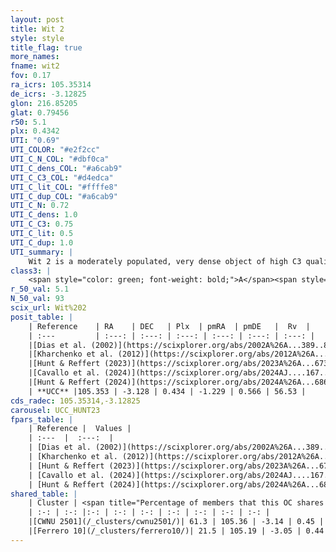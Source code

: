 ```yaml
---
layout: post
title: Wit 2
style: style
title_flag: true
more_names: 
fname: wit2
fov: 0.17
ra_icrs: 105.35314
de_icrs: -3.12825
glon: 216.85205
glat: 0.79456
r50: 5.1
plx: 0.4342
UTI: "0.69"
UTI_COLOR: "#e2f2cc"
UTI_C_N_COL: "#dbf0ca"
UTI_C_dens_COL: "#a6cab9"
UTI_C_C3_COL: "#d4edca"
UTI_C_lit_COL: "#ffffe8"
UTI_C_dup_COL: "#a6cab9"
UTI_C_N: 0.72
UTI_C_dens: 1.0
UTI_C_C3: 0.75
UTI_C_lit: 0.5
UTI_C_dup: 1.0
UTI_summary: |
    Wit 2 is a moderately populated, very dense object of high C3 quality. It is moderately studied in the literature.<br><br>This object shares a small percentage of members with at least one entry reported in the same catalogue.
class3: |
    <span style="color: green; font-weight: bold;">A</span><span style="color: #FFC300; font-weight: bold;">B</span>
r_50_val: 5.1
N_50_val: 93
scix_url: Wit%202
posit_table: |
    | Reference    | RA    | DEC   | Plx  | pmRA  | pmDE   |  Rv  |
    | :---         | :---: | :---: | :---: | :---: | :---: | :---: |
    |[Dias et al. (2002)](https://scixplorer.org/abs/2002A%26A...389..871D) | 105.362 | -3.118 | -- | -5.15 | 0.1 | -- |
    |[Kharchenko et al. (2012)](https://scixplorer.org/abs/2012A%26A...543A.156K) | 105.341 | -3.117 | -- | -5.15 | 0.1 | -- |
    |[Hunt & Reffert (2023)](https://scixplorer.org/abs/2023A%26A...673A.114H) | 105.352 | -3.098 | 0.415 | -1.215 | 0.542 | 52.628 |
    |[Cavallo et al. (2024)](https://scixplorer.org/abs/2024AJ....167...12C) | 105.349 | -3.127 | 0.421 | -- | -- | -- |
    |[Hunt & Reffert (2024)](https://scixplorer.org/abs/2024A%26A...686A..42H) | 105.352 | -3.098 | 0.415 | -1.215 | 0.542 | 52.628 |
    | **UCC** |105.353 | -3.128 | 0.434 | -1.229 | 0.566 | 56.53 | 
cds_radec: 105.35314,-3.12825
carousel: UCC_HUNT23
fpars_table: |
    | Reference |  Values |
    | :---  |  :---:  |
    | [Dias et al. (2002)](https://scixplorer.org/abs/2002A%26A...389..871D) | `E(B-V)=0.437, Dist=2830.0, Age=8.785` |
    | [Kharchenko et al. (2012)](https://scixplorer.org/abs/2012A%26A...543A.156K) | `e_bv=0.437, distance=2830, log_age=8.785` |
    | [Hunt & Reffert (2023)](https://scixplorer.org/abs/2023A%26A...673A.114H) | `AV50=0.658, diffAV50=1.98, MOD50=11.601, logAge50=7.908` |
    | [Cavallo et al. (2024)](https://scixplorer.org/abs/2024AJ....167...12C) | `AV50=0.97, dMod50=11.33, logAge50=7.26, [Fe/H]50=-0.55` |
    | [Hunt & Reffert (2024)](https://scixplorer.org/abs/2024A%26A...686A..42H) | `MassJ=420.420` |
shared_table: |
    | Cluster | <span title="Percentage of members that this OC shares with the ones listed">%</span>   | RA   | DEC   | Plx   | pmRA  | pmDE  | Rv | UTI |
    | :-: | :-: |:-: | :-: | :-: | :-: | :-: | :-: | :-: |
    |[CWNU 2501](/_clusters/cwnu2501/)| 61.3 | 105.36 | -3.14 | 0.45 | -1.22 | 0.6 | 56.53 |0.03 |
    |[Ferrero 10](/_clusters/ferrero10/)| 21.5 | 105.19 | -3.05 | 0.44 | -1.29 | 0.64 | 83.93 |0.34 |
---
```

